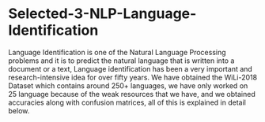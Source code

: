 # Selected-3-NLP-Language-Identification
Language Identification is one of the Natural Language Processing problems and it is to predict the natural language that is written into a document or a text, Language identification has been a very important and research-intensive idea for over fifty years. We have obtained the WiLi-2018 Dataset which contains around 250+ languages, we have only worked on 25 language because of the weak resources that we have, and we obtained accuracies along with confusion matrices, all of this is explained in detail below.

